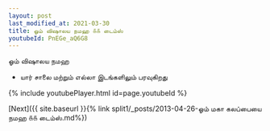 ```yaml
---
layout: post
last_modified_at: 2021-03-30
title: ஓம் விஷாலய நமஹ ௧௧ டைம்ஸ்
youtubeId: PnEGe_aQ6G8
---
```

 
 
 ஓம் விஷாலய நமஹ  
 
 -  யார் சாலை மற்றும் எல்லா இடங்களிலும் பரவுகிறது 
 
  
 
  
 
 
 
 
 
 


{% include youtubePlayer.html id=page.youtubeId %}
 
[Next]({{ site.baseurl }}{% link  split1/_posts/2013-04-26-ஓம் மகா கலப்பையை நமஹ ௧௧ டைம்ஸ்.md%})
 
